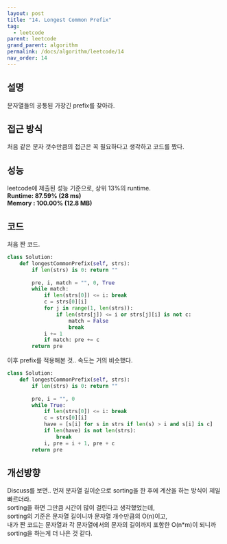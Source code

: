 ```yaml
---
layout: post
title: "14. Longest Common Prefix"
tag:
  - leetcode
parent: leetcode
grand_parent: algorithm
permalink: /docs/algorithm/leetcode/14
nav_order: 14
---
```


## 설명
문자열들의 공통된 가장긴 prefix를 찾아라.

## 접근 방식
처음 같은 문자 갯수만큼의 접근은 꼭 필요하다고 생각하고 코드를 짰다.  

## 성능
leetcode에 제출된 성능 기준으로, 상위 13%의 runtime.  
**Runtime: 87.59% (28 ms)**  
**Memory : 100.00% (12.8 MB)**

## 코드
처음 짠 코드.  
```python
class Solution:
    def longestCommonPrefix(self, strs):
        if len(strs) is 0: return ""
        
        pre, i, match = "", 0, True
        while match:
            if len(strs[0]) <= i: break
            c = strs[0][i]
            for j in range(1, len(strs)):
                if len(strs[j]) <= i or strs[j][i] is not c:
                    match = False
                    break
            i += 1
            if match: pre += c
        return pre
```

이후 prefix를 적용해본 것.. 속도는 거의 비슷했다.  
```python
class Solution:
    def longestCommonPrefix(self, strs):
        if len(strs) is 0: return ""
        
        pre, i = "", 0
        while True:
            if len(strs[0]) <= i: break
            c = strs[0][i]
            have = [s[i] for s in strs if len(s) > i and s[i] is c]
            if len(have) is not len(strs):
                break
            i, pre = i + 1, pre + c
        return pre
```

## 개선방향
Discuss를 보면.. 먼저 문자열 길이순으로 sorting을 한 후에 계산을 하는 방식이 제일 빠르더라.  
sorting을 하면 그만큼 시간이 많이 걸린다고 생각했었는데,  
sorting의 기준은 문자열 길이니까 문자열 개수만큼의 O(n)이고,  
내가 짠 코드는 문자열과 각 문자열에서의 문자의 길이까지 포함한 O(n*m)이 되니까 sorting을 하는게 더 나은 것 같다.